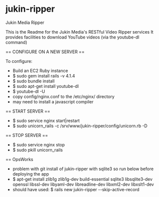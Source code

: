 jukin-ripper
============

Jukin Media Ripper

This is the Readme for the Jukin Media's RESTful Video Ripper services
It provides facilities to download YouTube videos (via the youtube-dl command)


== CONFIGURE ON A NEW SERVER ==

To configure:
 - Build an EC2 Ruby instance
 - $ sudo gem install rails -v 4.1.4
 - $ sudo bundle install
 - $ sudo apt-get install youtube-dl
 - $ youtube-dl -U
 - copy config/nginx.conf to the /etc/nginx/ directory
 - may need to install a javascript compiler

== START SERVER ==
 - $ sudo service nginx start|restart
 - $ sudo unicorn_rails -c /srv/www/jukin-ripper/config/unicorn.rb -D
 
== STOP SERVER ==
 - $ sudo service nginx stop
 - $ sudo pkill unicorn_rails
 
 
 == OpsWorks
  - problem with git install of jukin-ripper with sqlite3 so run below before deploying the app
  - $ apt-get install zlib1g zlib1g-dev build-essential sqlite3 libsqlite3-dev openssl libssl-dev libyaml-dev libreadline-dev libxml2-dev libxslt1-dev
  - should have used: $ rails new jukin-ripper --skip-active-record

